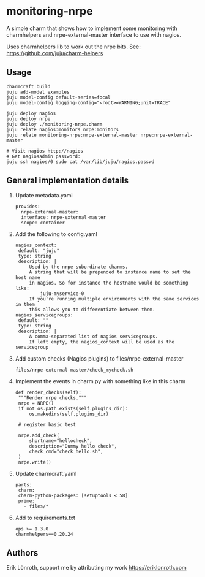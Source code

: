 # monitoring-nrpe
A simple charm that shows how to implement some monitoring with charmhelpers and nrpe-external-master interface to use with nagios.

Uses charmhelpers lib to work out the nrpe bits. See: https://github.com/juju/charm-helpers

## Usage

    charmcraft build
    juju add-model examples
    juju model-config default-series=focal
    juju model-config logging-config="<root>=WARNING;unit=TRACE"

    juju deploy nagios
    juju deploy nrpe
    juju deploy ./monitoring-nrpe.charm
    juju relate nagios:monitors nrpe:monitors
    juju relate monitoring-nrpe:nrpe-external-master nrpe:nrpe-external-master

    # Visit nagios http://nagios
    # Get nagiosadmin password:
    juju ssh nagios/0 sudo cat /var/lib/juju/nagios.passwd

## General implementation details
1. Update metadata.yaml

       provides:
         nrpe-external-master:
         interface: nrpe-external-master
         scope: container


2. Add the following to config.yaml

       nagios_context:
        default: "juju"
        type: string
        description: |
            Used by the nrpe subordinate charms.
            A string that will be prepended to instance name to set the host name
            in nagios. So for instance the hostname would be something like:
                juju-myservice-0
            If you're running multiple environments with the same services in them
            this allows you to differentiate between them.
       nagios_servicegroups:
        default: ""
        type: string
        description: |
            A comma-separated list of nagios servicegroups.
            If left empty, the nagios_context will be used as the servicegroup

3. Add custom checks (Nagios plugins) to files/nrpe-external-master

       files/nrpe-external-master/check_mycheck.sh

4. Implement the events in charm.py with something like in this charm

       def render_checks(self):
        """Render nrpe checks."""
        nrpe = NRPE()
        if not os.path.exists(self.plugins_dir):
            os.makedirs(self.plugins_dir)

        # register basic test
        
        nrpe.add_check(
            shortname="hellocheck",
            description="Dummy hello check",
            check_cmd="check_hello.sh",
        )
        nrpe.write()

5. Update charmcraft.yaml

       parts:
        charm:
        charm-python-packages: [setuptools < 58]
        prime:
          - files/*

6. Add to requirements.txt

       ops >= 1.3.0
       charmhelpers==0.20.24

## Authors
Erik Lönroth, support me by attributing my work
https://eriklonroth.com
